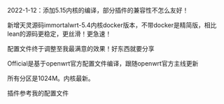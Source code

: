 2022-1-12：添加5.15内核的编译，部分插件的兼容性不怎么友好！

新增天灵源码immortalwrt-5.4内核docker版本，不带docker是精简版，相比lean的源码更稳定，更丝滑！更急速！

配置文件终于调整至我最满意的效果！好东西就要分享

Official是基于openwrt官方配置文件编译，跟随openwrt官方主线更新


所有分区是1024M。内核最新。

插件参考我的配置文件
